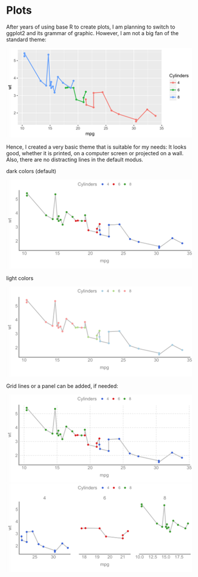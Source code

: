 # Plots

After years of using base R to create plots, I am planning to switch to ggplot2 and its grammar of graphic.
However, I am not a big fan of the standard theme:

<img src="https://github.com/ebommes/plots/raw/master/img/ggplot_standard.png" width="500">

Hence, I created a very basic theme that is suitable for my needs: It looks good, whether it is printed, on a computer screen or projected on a wall. Also, there are no distracting lines in the default modus. 

dark colors (default)

<img src="https://github.com/ebommes/plots/raw/master/img/ggtheme_dark.png" width="500">

light colors

<img src="https://github.com/ebommes/plots/raw/master/img/ggtheme_light.png" width="500">

Grid lines or a panel can be added, if needed:

<img src="https://github.com/ebommes/plots/raw/master/img/ggtheme_grid.png" width="500">
<img src="https://github.com/ebommes/plots/raw/master/img/ggtheme_panel.png" width="500">
